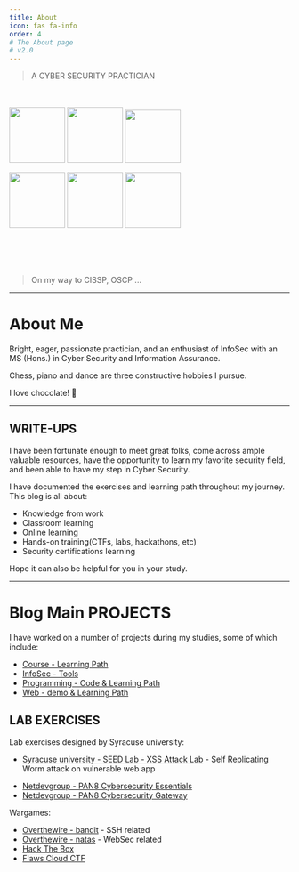 ```yaml
---
title: About
icon: fas fa-info
order: 4
# The About page
# v2.0
---
```


> A CYBER SECURITY PRACTICIAN

<br>
<br>

<img src="https://i.imgur.com/hOFYY7s.png" width="100">
<img src="https://i.imgur.com/UYv2Cpd.png" width="100">
<img src="https://i.imgur.com/tIMuMgk.jpg" width="100" height="95">


</p>
 

<img src="https://i.imgur.com/vMmUZBI.png" width="100">
<img src="https://i.imgur.com/0SQ0jOP.png" width="100">
<img src="https://i.imgur.com/K3wKueK.png" width="100">


<br>
<br>
<br>
<br>
<br>

> On my way to CISSP, OSCP ...

---

# About Me

Bright, eager, passionate practician, and an enthusiast of InfoSec with an MS (Hons.) in Cyber Security and Information Assurance.

<!-- > Quick, imaginative, and strategic mind;
>
> Quick learner and like to take every chance to improve the knowledge and learn new technology;
>
> Highly curious, goal-oriented;
>
> Always passionate, always up for a challenge and unforeseen possibilities;  -->

Chess, piano and dance are three constructive hobbies I pursue.

I love chocolate! 🍫


<!-- # EXPERIENCE

- I work at Cyber Defense Group from September 2020 as a Cloud Security Analyst.
- I worked at Amzon AWS from June 2020 as a Data Center Security Sepecialist intern.
- I worked at VUST from Febrary 2019 as a Graduate assistant & Juniors IT Engineer -->

---

## WRITE-UPS

I have been fortunate enough to meet great folks, come across ample valuable resources, have the opportunity to learn my favorite security field, and been able to have my step in Cyber Security.

I have documented the exercises and learning path throughout my journey. This blog is all about:
- Knowledge from work
- Classroom learning
- Online learning
- Hands-on training(CTFs, labs, hackathons, etc)
- Security certifications learning

Hope it can also be helpful for you in your study.

---

# Blog Main PROJECTS

I have worked on a number of projects during my studies, some of which include:
- [Course - Learning Path](https://ocholuo.github.io/posts/CourseREADME/)
- [InfoSec - Tools](https://ocholuo.github.io/posts/InfoSecREADME/)
- [Programming - Code & Learning Path](https://ocholuo.github.io/posts/CodeREADME/)
- [Web - demo & Learning Path](https://ocholuo.github.io/posts/WebREADME/)

<!-- To know more about the projects vist the Projects page using the button below. The page has "Learn More" links to navigate to their respective GitHub repository home pages. -->


## LAB EXERCISES

Lab exercises designed by Syracuse university:
- [Syracuse university - SEED Lab - XSS Attack Lab](https://ocholuo.github.io/posts/SEED-Labs-CrossSiteScripting-Attack-Lab/) - Self Replicating Worm attack on vulnerable web app
<!-- Set UID Attack Lab - Exploiting setuid and LD_PRELOAD env variable. -->
<!-- MD5 Attack Lab - Attack Merkle Damgard construction of MD5 using collisions. -->
- [Netdevgroup - PAN8 Cybersecurity Essentials](https://ocholuo.github.io/posts/PAN8-Cybersecurity-Essentials/)
- [Netdevgroup - PAN8 Cybersecurity Gateway](https://ocholuo.github.io//posts/PAN8-Cybersecurity-Gateway/)

Wargames:
- [Overthewire - bandit](https://ocholuo.github.io/posts/Overthewire-bandit/) - SSH related
- [Overthewire - natas](https://ocholuo.github.io/posts/Overthewire-natas/) - WebSec related
- [Hack The Box](https://ocholuo.github.io/tags/hackthebox/)
- [Flaws Cloud CTF](https://ocholuo.github.io/tags/Flaws/)

<!-- Leviathan - Based on SetUID.
Narnia - Based on binary exploitation.
Protostar - Based on binary exploitation. -->
